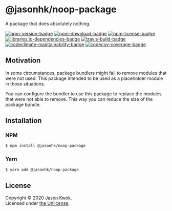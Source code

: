 @jasonhk/noop-package
=====================

A package that does absolutely nothing.

[![npm-version-badge]][npm-package] [![npm-download-badge]][npm-package] [![npm-license-badge]][github-license] [![libraries.io-dependencies-badge]][libraries.io] [![travis-build-badge]][travis-build] [![codeclimate-maintainability-badge]][codeclimate] [![codecov-coverage-badge]][codecov-coverage]

## Motivation

In some circumstances, package bundlers might fail to remove modules that were not used. This package intended to be used as a placeholder module in those situations.

You can configure the bundler to use this package to replace the modules that were not able to remove. This way you can reduce the size of the package bundle.

## Installation

### NPM

```bash
$ npm install @jasonhk/noop-package
```

### Yarn

```bash
$ yarn add @jasonhk/noop-package
```

## License

Copyright &copy; 2020 [Jason Kwok][author-website].<br>
Licensed under [the Unlicense][github-license].

[author-website]: https://jasonhk.net/ "Author's Website"

[github-license]: https://github.com/JasonHK/node-noop-package/blob/master/LICENSE "Package's License File"

[npm-package]: https://www.npmjs.com/package/@jasonhk/noop-package "Package's NPM Registry Entry"
[npm-download-badge]: https://img.shields.io/npm/dt/@jasonhk/noop-package?style=flat-square "Package's Total Downloads"
[npm-license-badge]: https://img.shields.io/npm/l/@jasonhk/noop-package?style=flat-square "Package's License"
[npm-version-badge]: https://img.shields.io/npm/v/@jasonhk/noop-package?style=flat-square "Package's Version"

[libraries.io]: https://libraries.io/npm/@jasonhk%2Fnoop-package "Package's Libraries.io Page"
[libraries.io-dependencies-badge]: https://img.shields.io/librariesio/release/npm/@jasonhk/noop-package?style=flat-square "Package's Sependency Status"

[travis-build]: https://travis-ci.com/JasonHK/node-noop-package "Repository's Travis CI Page"
[travis-build-badge]: https://img.shields.io/travis/com/JasonHK/node-noop-package?style=flat-square "Repository's Build Status"

[codeclimate]: https://codeclimate.com/github/JasonHK/node-noop-package "Repository's Code Climate Page"
[codeclimate-maintainability-badge]: https://img.shields.io/codeclimate/maintainability/JasonHK/node-noop-package?style=flat-square "Repository's Code Maintainability"

[codecov-coverage]: https://codecov.io/gh/JasonHK/node-noop-package "Repository's Codecov Page"
[codecov-coverage-badge]: https://img.shields.io/codecov/c/github/JasonHK/node-noop-package?style=flat-square "Repository's Code Coverage"
